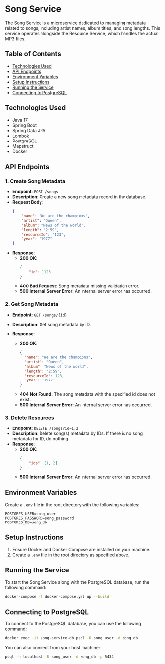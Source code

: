 # Song Service

The Song Service is a microservice dedicated to managing metadata related to songs, including artist names, album titles, and song lengths. This service operates alongside the Resource Service, which handles the actual MP3 files.

## Table of Contents

- [Technologies Used](#technologies-used)
- [API Endpoints](#api-endpoints)
- [Environment Variables](#environment-variables)
- [Setup Instructions](#setup-instructions)
- [Running the Service](#running-the-service)
- [Connecting to PostgreSQL](#connecting-to-postgresql)

## Technologies Used

- Java 17
- Spring Boot
- Spring Data JPA
- Lombok
- PostgreSQL
- Mapstruct
- Docker

## API Endpoints

### 1. Create Song Metadata

- **Endpoint**: `POST /songs`
- **Description**: Create a new song metadata record in the database.
- **Request Body**: 
  ```json
  {
      "name": "We are the champions",
      "artist": "Queen",
      "album": "News of the world",
      "length": "2:59",
      "resourceId": "123",
      "year": "1977"
  }
  ```
- **Response**:
    - **200 OK**:
      ```json
      {
          "id": 1123
      }
      ```
    - **400 Bad Request**: Song metadata missing validation error.
    - **500 Internal Server Error**: An internal server error has occurred.

### 2. Get Song Metadata

- **Endpoint**: `GET /songs/{id}`
- **Description**: Get song metadata by ID.

- **Response**:
    - **200 OK**:
      ```json
      {
        "name": "We are the champions",
        "artist": "Queen",
        "album": "News of the world",
        "length": "2:59",
        "resourceId": 123,
        "year": "1977"
      }
      ```
  - **404 Not Found:** The song metadata with the specified id does not exist.
  - **500 Internal Server Error:** An internal server error has occurred.


### 3. Delete Resources

- **Endpoint**: `DELETE /songs?id=1,2`
- **Description**: Delete song(s) metadata by IDs. If there is no song metadata for ID, do nothing.
- **Response**:
    - **200 OK**:
      ```json
      {
          "ids": [1, 2]
      }
      ```
    - **500 Internal Server Error**: An internal server error has occurred.


## Environment Variables

Create a `.env` file in the root directory with the following variables:
```
POSTGRES_USER=song_user 
POSTGRES_PASSWORD=song_password 
POSTGRES_DB=song_db
```

## Setup Instructions

1. Ensure Docker and Docker Compose are installed on your machine.
2. Create a `.env` file in the root directory as specified above.

## Running the Service

To start the Song Service along with the PostgreSQL database, run the following command:

```bash
docker-compose -f docker-compose.yml up --build
```

## Connecting to PostgreSQL

To connect to the PostgreSQL database, you can use the following command:

```bash
docker exec -it song-service-db psql -U song_user -d song_db
```

You can also connect from your host machine:

```bash
psql -h localhost -U song_user -d song_db -p 5434
```
